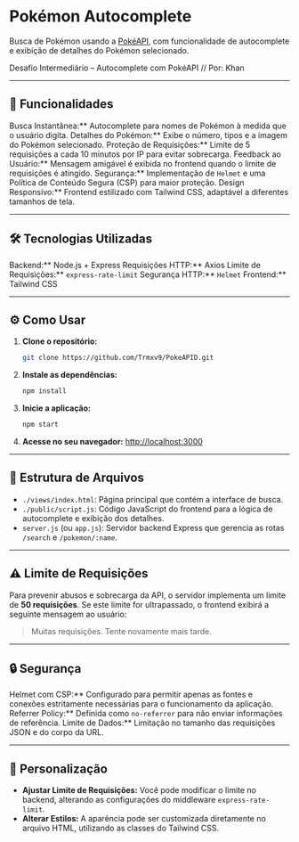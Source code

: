 # Pokémon Autocomplete

Busca de Pokémon usando a [PokéAPI](https://pokeapi.co/), com funcionalidade de autocomplete e exibição de detalhes do Pokémon selecionado.

Desafio Intermediário – Autocomplete com PokéAPI // Por: Khan

---

## 🚀 Funcionalidades

Busca Instantânea:** Autocomplete para nomes de Pokémon à medida que o usuário digita.
Detalhes do Pokémon:** Exibe o número, tipos e a imagem do Pokémon selecionado.
Proteção de Requisições:** Limite de 5 requisições a cada 10 minutos por IP para evitar sobrecarga.
Feedback ao Usuário:** Mensagem amigável é exibida no frontend quando o limite de requisições é atingido.
Segurança:** Implementação de `Helmet` e uma Política de Conteúdo Segura (CSP) para maior proteção.
Design Responsivo:** Frontend estilizado com Tailwind CSS, adaptável a diferentes tamanhos de tela.

---

## 🛠️ Tecnologias Utilizadas

Backend:** Node.js + Express
Requisições HTTP:** Axios
Limite de Requisições:** `express-rate-limit`
Segurança HTTP:** `Helmet`
Frontend:** Tailwind CSS

---

## ⚙️ Como Usar

1.  **Clone o repositório:**
    ```bash
    git clone https://github.com/Trmxv9/PokeAPID.git
    ```

2.  **Instale as dependências:**
    ```bash
    npm install
    ```

3.  **Inicie a aplicação:**
    ```bash
    npm start
    ```

4.  **Acesse no seu navegador:**
    [http://localhost:3000](http://localhost:3000)

---

## 📁 Estrutura de Arquivos

* `./views/index.html`: Página principal que contém a interface de busca.
* `./public/script.js`: Código JavaScript do frontend para a lógica de autocomplete e exibição dos detalhes.
* `server.js` (ou `app.js`): Servidor backend Express que gerencia as rotas `/search` e `/pokemon/:name`.

---

## ⚠️ Limite de Requisições

Para prevenir abusos e sobrecarga da API, o servidor implementa um limite de **50 requisições**. Se este limite for ultrapassado, o frontend exibirá a seguinte mensagem ao usuário:

> Muitas requisições. Tente novamente mais tarde.

---

## 🔒 Segurança

Helmet com CSP:** Configurado para permitir apenas as fontes e conexões estritamente necessárias para o funcionamento da aplicação.
Referrer Policy:** Definida como `no-referrer` para não enviar informações de referência.
Limite de Dados:** Limitação no tamanho das requisições JSON e do corpo da URL.

---

## 🎨 Personalização

* **Ajustar Limite de Requisições:** Você pode modificar o limite no backend, alterando as configurações do middleware `express-rate-limit`.
* **Alterar Estilos:** A aparência pode ser customizada diretamente no arquivo HTML, utilizando as classes do Tailwind CSS.
